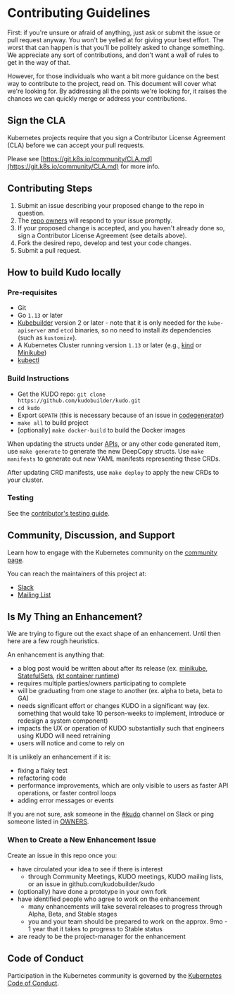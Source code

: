 # Contributing Guidelines

First: if you're unsure or afraid of anything, just ask or submit the issue or pull request anyway. You won't be yelled at for giving your best effort. The worst that can happen is that you'll be politely asked to change something. We appreciate any sort of contributions, and don't want a wall of rules to get in the way of that.

However, for those individuals who want a bit more guidance on the best way to contribute to the project, read on. This document will cover what we're looking for. By addressing all the points we're looking for, it raises the chances we can quickly merge or address your contributions.

## Sign the CLA

Kubernetes projects require that you sign a Contributor License Agreement (CLA) before we can accept your pull requests.

Please see [https://git.k8s.io/community/CLA.md](https://git.k8s.io/community/CLA.md) for more info.

## Contributing Steps

1. Submit an issue describing your proposed change to the repo in question.
2. The [repo owners](https://github.com/kudobuilder/kudo/blob/master/OWNERS) will respond to your issue promptly.
3. If your proposed change is accepted, and you haven't already done so, sign a Contributor License Agreement (see details above).
4. Fork the desired repo, develop and test your code changes.
5. Submit a pull request.

## How to build Kudo locally

### Pre-requisites

- Git
- Go `1.13` or later
- [Kubebuilder](https://book.kubebuilder.io/quick-start.html#installation) version 2 or later - note that it is only needed for the `kube-apiserver` and `etcd` binaries, so no need to install *its* dependencies (such as `kustomize`).
- A Kubernetes Cluster running version `1.13` or later (e.g., [kind](https://kind.sigs.k8s.io/) or [Minikube](https://kubernetes.io/docs/tasks/tools/install-minikube/))
- [kubectl](https://kubernetes.io/docs/tasks/tools/install-kubectl/)

### Build Instructions

- Get the KUDO repo: `git clone https://github.com/kudobuilder/kudo.git`
- `cd kudo`
- Export `GOPATH` (this is necessary because of an issue in [codegenerator](https://github.com/kubernetes/code-generator/issues/87))
- `make all` to build project
- [optionally] `make docker-build` to build the Docker images

When updating the structs under [APIs](https://github.com/kudobuilder/kudo/blob/master/pkg/apis/), or any other code generated item, use `make generate` to generate the new DeepCopy structs. Use `make manifests` to generate out new YAML manifests representing these CRDs.

After updating CRD manifests, use `make deploy` to apply the new CRDs to your cluster.

### Testing

See the [contributor's testing guide](https://github.com/kudobuilder/kudo/blob/master/test/README.md).

## Community, Discussion, and Support

Learn how to engage with the Kubernetes community on the [community page](https://kudo.dev/community/).

You can reach the maintainers of this project at:

- [Slack](https://kubernetes.slack.com/messages/kudo/)
- [Mailing List](https://groups.google.com/d/forum/kudobuilder)

## Is My Thing an Enhancement?

We are trying to figure out the exact shape of an enhancement. Until then here are a few rough heuristics.

An enhancement is anything that:

- a blog post would be written about after its release (ex. [minikube](https://kubernetes.io/blog/2016/07/minikube-easily-run-kubernetes-locally/), [StatefulSets](https://kubernetes.io/blog/2016/07/thousand-instances-of-cassandra-using-kubernetes-pet-set/), [rkt container runtime](https://kubernetes.io/blog/2016/07/rktnetes-brings-rkt-container-engine-to-kubernetes/))
- requires multiple parties/owners participating to complete
- will be graduating from one stage to another (ex. alpha to beta, beta to GA)
- needs significant effort or changes KUDO in a significant way (ex. something that would take 10 person-weeks to implement, introduce or redesign a system component)
- impacts the UX or operation of KUDO substantially such that engineers using KUDO will need retraining
- users will notice and come to rely on

It is unlikely an enhancement if it is:

- fixing a flaky test
- refactoring code
- performance improvements, which are only visible to users as faster API operations, or faster control loops
- adding error messages or events

If you are not sure, ask someone in the [#kudo](https://kubernetes.slack.com/messages/kudo/) channel on Slack or ping someone listed in [OWNERS](https://github.com/kudobuilder/kudo/blob/master/OWNERS).

### When to Create a New Enhancement Issue

Create an issue in this repo once you:

- have circulated your idea to see if there is interest
   - through Community Meetings, KUDO meetings, KUDO mailing lists, or an issue in github.com/kudobuilder/kudo
- (optionally) have done a prototype in your own fork
- have identified people who agree to work on the enhancement
  - many enhancements will take several releases to progress through Alpha, Beta, and Stable stages
  - you and your team should be prepared to work on the approx. 9mo - 1 year that it takes to progress to Stable status
- are ready to be the project-manager for the enhancement

## Code of Conduct

Participation in the Kubernetes community is governed by the [Kubernetes Code of Conduct](https://github.com/kudobuilder/kudo/blob/master/code-of-conduct.md).
